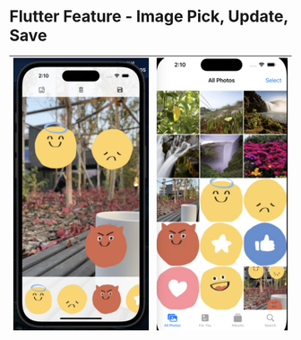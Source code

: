 # Flutter Feature - Image Pick, Update, Save

![result1](/result1.png) |![result2](/result2.png)
--- | --- | 
